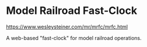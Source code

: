 # Model Railroad Fast-Clock

https://www.wesleysteiner.com/mr/mrfc/mrfc.html

A web-based "fast-clock" for model railroad operations.
